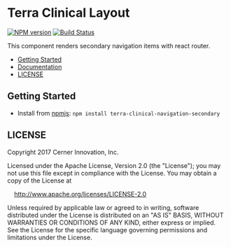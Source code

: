 # Terra Clinical Layout


[![NPM version](http://img.shields.io/npm/v/terra-clinical-layout.svg)](https://www.npmjs.org/package/terra-clinical-layout)
[![Build Status](https://travis-ci.org/cerner/terra-clinical.svg?branch=master)](https://travis-ci.org/cerner/terra-clinical)

This component renders secondary navigation items with react router.

- [Getting Started](#getting-started)
- [Documentation](https://github.com/cerner/terra-clinical/tree/master/packages/terra-clinical-layout/docs)
- [LICENSE](#license)

## Getting Started

- Install from [npmjs](https://www.npmjs.com): `npm install terra-clinical-navigation-secondary`

## LICENSE

Copyright 2017 Cerner Innovation, Inc.

Licensed under the Apache License, Version 2.0 (the "License"); you may not use this file except in compliance with the License. You may obtain a copy of the License at

&nbsp;&nbsp;&nbsp;&nbsp;http://www.apache.org/licenses/LICENSE-2.0

Unless required by applicable law or agreed to in writing, software distributed under the License is distributed on an "AS IS" BASIS, WITHOUT WARRANTIES OR CONDITIONS OF ANY KIND, either express or implied. See the License for the specific language governing permissions and limitations under the License.
